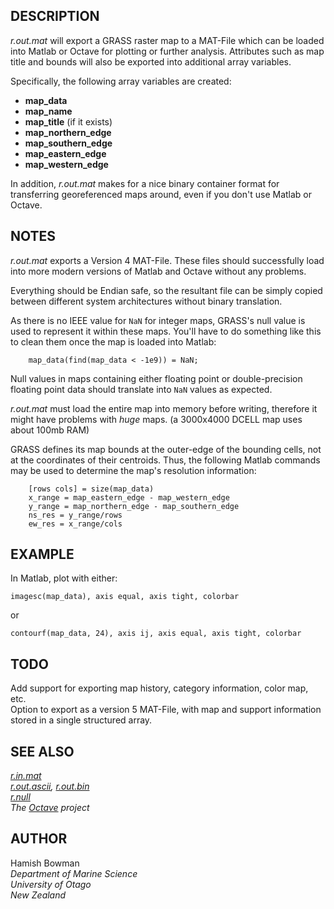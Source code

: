 ## DESCRIPTION

*r.out.mat* will export a GRASS raster map to a MAT-File which can be
loaded into Matlab or Octave for plotting or further analysis.
Attributes such as map title and bounds will also be exported into
additional array variables.  
  
Specifically, the following array variables are created:  

- **map_data**
- **map_name**
- **map_title** (if it exists)
- **map_northern_edge**
- **map_southern_edge**
- **map_eastern_edge**
- **map_western_edge**

  
In addition, *r.out.mat* makes for a nice binary container format for
transferring georeferenced maps around, even if you don't use Matlab or
Octave.

## NOTES

*r.out.mat* exports a Version 4 MAT-File. These files should
successfully load into more modern versions of Matlab and Octave without
any problems.  
  
Everything should be Endian safe, so the resultant file can be simply
copied between different system architectures without binary
translation.  
  
As there is no IEEE value for `NaN` for integer maps, GRASS's null value
is used to represent it within these maps. You'll have to do something
like this to clean them once the map is loaded into Matlab:

```shell
    map_data(find(map_data < -1e9)) = NaN;
```

Null values in maps containing either floating point or double-precision
floating point data should translate into `NaN` values as expected.  
  
*r.out.mat* must load the entire map into memory before writing,
therefore it might have problems with *huge* maps. (a 3000x4000 DCELL
map uses about 100mb RAM)  
  
GRASS defines its map bounds at the outer-edge of the bounding cells,
not at the coordinates of their centroids. Thus, the following Matlab
commands may be used to determine the map's resolution information:

```shell
    [rows cols] = size(map_data)
    x_range = map_eastern_edge - map_western_edge
    y_range = map_northern_edge - map_southern_edge
    ns_res = y_range/rows
    ew_res = x_range/cols
```

  

## EXAMPLE

In Matlab, plot with either:

```shell
imagesc(map_data), axis equal, axis tight, colorbar
```

or

```shell
contourf(map_data, 24), axis ij, axis equal, axis tight, colorbar
```

  

## TODO

Add support for exporting map history, category information, color map,
etc.  
Option to export as a version 5 MAT-File, with map and support
information stored in a single structured array.

## SEE ALSO

*[r.in.mat](r.in.mat.md)  
[r.out.ascii](r.out.ascii.md), [r.out.bin](r.out.bin.md)  
[r.null](r.null.md)  
The [Octave](http://www.octave.org) project*

## AUTHOR

Hamish Bowman  
*Department of Marine Science  
University of Otago  
New Zealand*  
